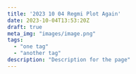 ```yaml
---
title: '2023 10 04 Regmi Plot Again'
date: 2023-10-04T13:53:20Z
draft: true
meta_img: "images/image.png"
tags:
  - "one tag"
  - "another tag"
description: "Description for the page"
---
```

